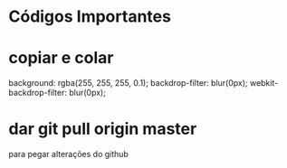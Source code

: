 # Códigos Importantes 
# copiar e colar
background: rgba(255, 255, 255, 0.1);
backdrop-filter: blur(0px);
webkit-backdrop-filter: blur(0px); 
# dar git pull origin master
 para pegar alterações do github

